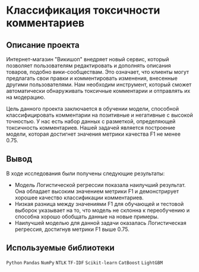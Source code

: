 # Классификация токсичности комментариев
## Описание проекта
Интернет-магазин "Викишоп" внедряет новый сервис, который позволяет пользователям редактировать и дополнять описания товаров, подобно вики-сообществам. Это означает, что клиенты могут предлагать свои правки и комментировать изменения, внесенные другими пользователями. Нам необходим инструмент, который сможет автоматически обнаруживать токсичные комментарии и отправлять их на модерацию.

Цель данного проекта заключается в обучении модели, способной классифицировать комментарии на позитивные и негативные с высокой точностью. У нас есть набор данных с разметкой, определяющей токсичность комментариев. Нашей задачей является построение модели, которая достигнет значения метрики качества F1 не менее 0.75.
## Вывод

В ходе исследования были получены следующие результаты:

- Модель Логистической регрессии показала наилучший результат. Она обладает высоким значением метрики F1 и демонстрирует хорошее качество классификации комментариев.
- Низкая разница между значениями F1 для обучающей и тестовой выборок указывает на то, что модель не склонна к переобучению и способна хорошо обобщать данные на новые примеры.
- Наилучшей моделью для данной задачи оказалась Логистическая регрессия, достигнув метрики F1 выше 0.75.
## Используемые библиотеки

`Python` `Pandas` `NumPy` `NTLK` `TF-IDF` `Scikit-learn` `CatBoost` `LightGBM`

